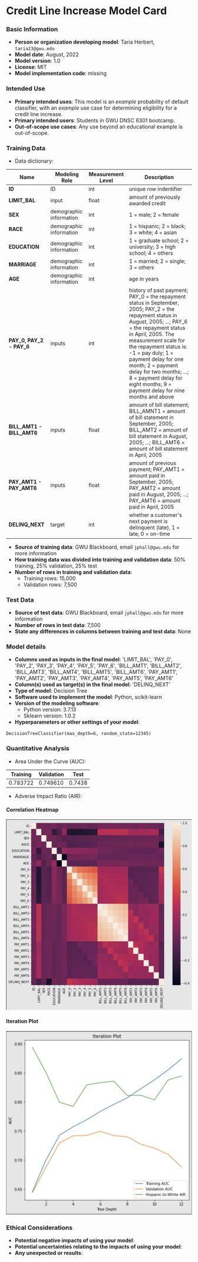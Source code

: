 # Credit Line Increase Model Card

### Basic Information

* **Person or organization developing model**: Taria Herbert, `taria23@gwu.edu`
* **Model date**: August, 2022
* **Model version**: 1.0
* **License**: MIT
* **Model implementation code**: missing

### Intended Use
* **Primary intended uses**: This model is an *example* probability of default classifier, with an *example* use case for determining eligibility for a credit line increase.
* **Primary intended users**: Students in GWU DNSC 6301 bootcamp.
* **Out-of-scope use cases**: Any use beyond an educational example is out-of-scope.

### Training Data

* Data dictionary: 

| Name | Modeling Role | Measurement Level| Description|
| ---- | ------------- | ---------------- | ---------- |
|**ID**| ID | int | unique row indentifier |
| **LIMIT_BAL** | input | float | amount of previously awarded credit |
| **SEX** | demographic information | int | 1 = male; 2 = female
| **RACE** | demographic information | int | 1 = hispanic; 2 = black; 3 = white; 4 = asian |
| **EDUCATION** | demographic information | int | 1 = graduate school; 2 = university; 3 = high school; 4 = others |
| **MARRIAGE** | demographic information | int | 1 = married; 2 = single; 3 = others |
| **AGE** | demographic information | int | age in years |
| **PAY_0, PAY_2 - PAY_6** | inputs | int | history of past payment; PAY_0 = the repayment status in September, 2005; PAY_2 = the repayment status in August, 2005; ...; PAY_6 = the repayment status in April, 2005. The measurement scale for the repayment status is: -1 = pay duly; 1 = payment delay for one month; 2 = payment delay for two months; ...; 8 = payment delay for eight months; 9 = payment delay for nine months and above |
| **BILL_AMT1 - BILL_AMT6** | inputs | float | amount of bill statement; BILL_AMNT1 = amount of bill statement in September, 2005; BILL_AMT2 = amount of bill statement in August, 2005; ...; BILL_AMT6 = amount of bill statement in April, 2005 |
| **PAY_AMT1 - PAY_AMT6** | inputs | float | amount of previous payment; PAY_AMT1 = amount paid in September, 2005; PAY_AMT2 = amount paid in August, 2005; ...; PAY_AMT6 = amount paid in April, 2005 |
| **DELINQ_NEXT**| target | int | whether a customer's next payment is delinquent (late), 1 = late; 0 = on-time |

* **Source of training data**: GWU Blackboard, email `jphall@gwu.edu` for more information
* **How training data was divided into training and validation data**: 50% training, 25% validation, 25% test
* **Number of rows in training and validation data**:
  * Training rows: 15,000
  * Validation rows: 7,500

### Test Data
* **Source of test data**: GWU Blackboard, email `jphall@gwu.edu` for more information
* **Number of rows in test data**: 7,500
* **State any differences in columns between training and test data**: None

### Model details
* **Columns used as inputs in the final model**: 'LIMIT_BAL',
       'PAY_0', 'PAY_2', 'PAY_3', 'PAY_4', 'PAY_5', 'PAY_6', 'BILL_AMT1',
       'BILL_AMT2', 'BILL_AMT3', 'BILL_AMT4', 'BILL_AMT5', 'BILL_AMT6',
       'PAY_AMT1', 'PAY_AMT2', 'PAY_AMT3', 'PAY_AMT4', 'PAY_AMT5', 'PAY_AMT6'
* **Column(s) used as target(s) in the final model**: 'DELINQ_NEXT'
* **Type of model**: Decision Tree 
* **Software used to implement the model**: Python, scikit-learn
* **Version of the modeling software**: 
  * Python version: 3.7.13
  * Sklearn version: 1.0.2
* **Hyperparameters or other settings of your model**:
```
DecisionTreeClassifier(max_depth=6, random_state=12345)
```
### Quantitative Analysis

* Area Under the Curve (AUC):

| Training | Validation | Test |
| -------- | ---------- | ---- |
| 0.783722 | 0.749610 | 0.7438 |

* Adverse Impact Ratio (AIR):



#### Correlation Heatmap
![Correlation Heatmap](https://github.com/tariaherbert/dnsc-6301-project/blob/main/correlation%20heatmap.png)
#### Iteration Plot
![Iteration Plot](https://github.com/tariaherbert/dnsc-6301-project/blob/main/iteration%20plot.png)

### Ethical Considerations
* **Potential negative impacts of using your model**:
* **Potential uncertainties relating to the impacts of using your model**:
* **Any unexpected or results**:
